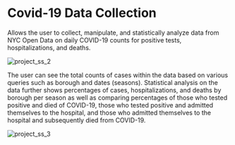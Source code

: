 # Covid-19 Data Collection

Allows the user to collect, manipulate, and statistically analyze data from NYC Open Data on daily COVID-19 counts for positive tests, hospitalizations, and deaths. 


![project_ss_2](https://user-images.githubusercontent.com/66872947/103949657-9ae22700-5109-11eb-84c9-a33491cdf300.png)


The user can see the total counts of cases within the data based on various queries such as borough and dates (seasons). Statistical analysis on the data further shows percentages of cases, hospitalizations, and deaths by borough per season as well as comparing percentages of those who tested positive and died of COVID-19, those who tested positive and admitted themselves to the hospital, and those who admitted themselves to the hospital and subsequently died from COVID-19.


![project_ss_3](https://user-images.githubusercontent.com/66872947/103950108-5014df00-510a-11eb-91a2-0977583eec9e.png)
